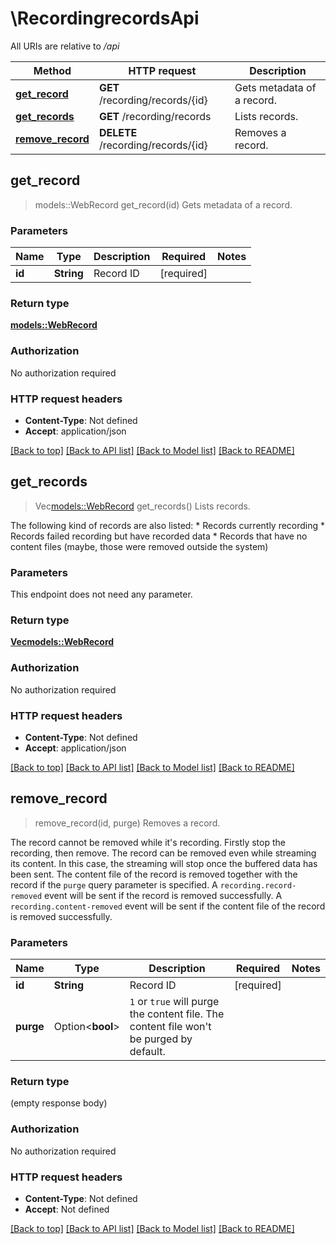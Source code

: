 # \RecordingrecordsApi

All URIs are relative to */api*

Method | HTTP request | Description
------------- | ------------- | -------------
[**get_record**](RecordingrecordsApi.md#get_record) | **GET** /recording/records/{id} | Gets metadata of a record.
[**get_records**](RecordingrecordsApi.md#get_records) | **GET** /recording/records | Lists records.
[**remove_record**](RecordingrecordsApi.md#remove_record) | **DELETE** /recording/records/{id} | Removes a record.



## get_record

> models::WebRecord get_record(id)
Gets metadata of a record.

### Parameters


Name | Type | Description  | Required | Notes
------------- | ------------- | ------------- | ------------- | -------------
**id** | **String** | Record ID | [required] |

### Return type

[**models::WebRecord**](WebRecord.md)

### Authorization

No authorization required

### HTTP request headers

- **Content-Type**: Not defined
- **Accept**: application/json

[[Back to top]](#) [[Back to API list]](../README.md#documentation-for-api-endpoints) [[Back to Model list]](../README.md#documentation-for-models) [[Back to README]](../README.md)


## get_records

> Vec<models::WebRecord> get_records()
Lists records.

The following kind of records are also listed:  * Records currently recording * Records failed recording but have recorded data * Records that have no content files (maybe, those were removed outside the system)  

### Parameters

This endpoint does not need any parameter.

### Return type

[**Vec<models::WebRecord>**](WebRecord.md)

### Authorization

No authorization required

### HTTP request headers

- **Content-Type**: Not defined
- **Accept**: application/json

[[Back to top]](#) [[Back to API list]](../README.md#documentation-for-api-endpoints) [[Back to Model list]](../README.md#documentation-for-models) [[Back to README]](../README.md)


## remove_record

> remove_record(id, purge)
Removes a record.

The record cannot be removed while it's recording.  Firstly stop the recording, then remove.  The record can be removed even while streaming its content.  In this case, the streaming will stop once the buffered data has been sent.  The content file of the record is removed together with the record if the `purge` query parameter is specified.  A `recording.record-removed` event will be sent if the record is removed successfully.  A `recording.content-removed` event will be sent if the content file of the record is removed successfully.

### Parameters


Name | Type | Description  | Required | Notes
------------- | ------------- | ------------- | ------------- | -------------
**id** | **String** | Record ID | [required] |
**purge** | Option<**bool**> | `1` or `true` will purge the content file.  The content file won't be purged by default. |  |

### Return type

 (empty response body)

### Authorization

No authorization required

### HTTP request headers

- **Content-Type**: Not defined
- **Accept**: Not defined

[[Back to top]](#) [[Back to API list]](../README.md#documentation-for-api-endpoints) [[Back to Model list]](../README.md#documentation-for-models) [[Back to README]](../README.md)

